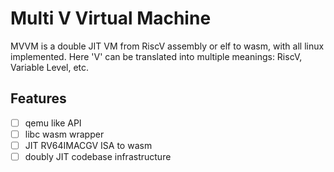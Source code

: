 # Multi V Virtual Machine
MVVM is a double JIT VM from RiscV assembly or elf to wasm, with all linux implemented. Here 'V' can be translated into multiple meanings: RiscV, Variable Level, etc. 

## Features
- [ ] qemu like API
- [ ] libc wasm wrapper
- [ ] JIT RV64IMACGV ISA to wasm
- [ ] doubly JIT codebase infrastructure

